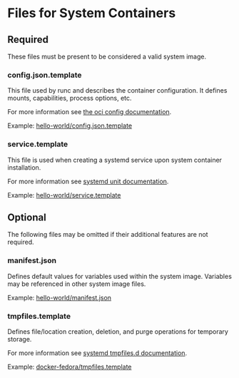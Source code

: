# Files for System Containers

## Required

These files must be present to be considered a valid system image.

### config.json.template

This file used by runc and describes the container configuration. It defines mounts, capabilities, process options, etc.

For more information see [the oci config documentation](https://github.com/opencontainers/runtime-spec/blob/master/config.md).

Example: [hello-world/config.json.template](hello-world/config.json.template)

### service.template

This file is used when creating a systemd service upon system container installation.

For more information see [systemd unit documentation](https://www.freedesktop.org/software/systemd/man/systemd.unit.html).

Example: [hello-world/service.template](hello-world/service.template)

## Optional

The following files may be omitted if their additional features are not required.

### manifest.json

Defines default values for variables used within the system image. Variables may be referenced in other system image files.

Example: [hello-world/manifest.json](hello-world/manifest.json)

### tmpfiles.template

Defines file/location creation, deletion, and purge operations for temporary storage.

For more information see [systemd tmpfiles.d documentation](https://www.freedesktop.org/software/systemd/man/tmpfiles.d.html).

Example: [docker-fedora/tmpfiles.template](docker-fedora/tmpfiles.template)
